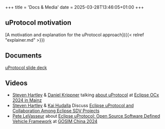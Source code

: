 +++
title = 'Docs & Media'
date = 2025-03-28T13:46:05+01:00
+++

## uProtocol motivation

[A motivation and explanation for the uProtocol approach]({{< relref "explainer.md" >}})

## Documents

[uProtocol slide deck](/uProto-what.pdf)

## Videos

- [Steven Hartley](https://github.com/stevenhartley) & [Daniel Krippner](https://github.com/AnotherDaniel) talking [about uProtocol](https://www.youtube.com/watch?v=IkpFvD-DRTc) at [Eclipse OCx 2024 in Mainz](https://www.ocxconf.org/event/778b82cc-6834-48a4-a58e-f883c5a7b8c9/home)
- [Steven Hartley](https://github.com/stevenhartley) & [Kai Hudalla](https://github.com/sophokles73) Discuss [Eclipse uProtocol and Collaboration Among Eclipse SDV Projects](https://www.youtube.com/watch?v=COPltDMCrrw)
- [Pete LeVasseur](https://github.com/PLeVasseur) about [Eclipse uProtocol: Open Source Software Defined Vehicle Framework](https://www.youtube.com/watch?v=YWcsv_9kNDU) at [GOSIM China 2024](https://china2024.gosim.org)

